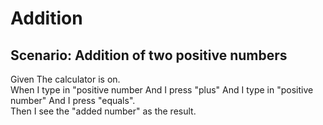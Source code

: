# Addition

## Scenario: Addition of two positive numbers

Given The calculator is on.  
When I type in "positive number And I press "plus"
And I type in "positive number" And I press "equals".  
Then I see the "added number" as the result.

